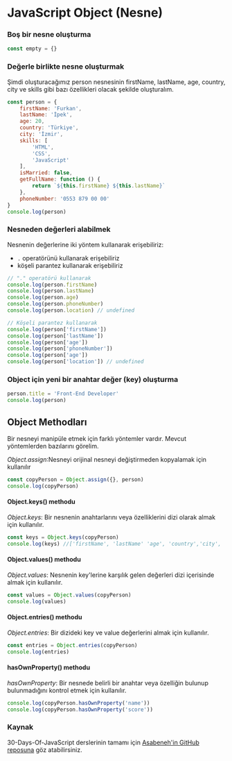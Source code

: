 # JavaScript Object (Nesne)

### Boş bir nesne oluşturma

```js
const empty = {}
```
### Değerle birlikte nesne oluşturmak

Şimdi oluşturacağımız person nesnesinin firstName, lastName, age, country, city ve skills gibi bazı özellikleri olacak şekilde oluşturalım. 

```js
const person = {
    firstName: 'Furkan',
    lastName: 'İpek',
    age: 20,
    country: 'Türkiye',
    city: 'İzmir',
    skills: [
        'HTML',
        'CSS',
        'JavaScript'
    ],
    isMarried: false,
    getFullName: function () {
        return `${this.firstName} ${this.lastName}`
    },
    phoneNumber: '0553 879 00 00'
}
console.log(person)
```

### Nesneden değerleri alabilmek

Nesnenin değerlerine iki yöntem kullanarak erişebiliriz:

- `.` operatörünü kullanarak erişebiliriz
- köşeli parantez kullanarak erişebiliriz

```js
// "." operatörü kullanarak
console.log(person.firstName)
console.log(person.lastName)
console.log(person.age)
console.log(person.phoneNumber)
console.log(person.location) // undefined

// Köşeli parantez kullanarak
console.log(person['firstName'])
console.log(person['lastName'])
console.log(person['age'])
console.log(person['phoneNumber'])
console.log(person['age'])
console.log(person['location']) // undefined
```

### Object için yeni bir anahtar değer (key) oluşturma

```js
person.title = 'Front-End Developer'
console.log(person)
```

## Object Methodları
Bir nesneyi manipüle etmek için farklı yöntemler vardır. Mevcut yöntemlerden bazılarını görelim.

_Object.assign_:Nesneyi orijinal nesneyi değiştirmeden kopyalamak için kullanılır

```js
const copyPerson = Object.assign({}, person)
console.log(copyPerson)
```

#### Object.keys() methodu

_Object.keys_: Bir nesnenin anahtarlarını veya özelliklerini dizi olarak almak için kullanılır.

```js
const keys = Object.keys(copyPerson)
console.log(keys) //['firstName', 'lastName' 'age', 'country','city', 'skills','title']
```

#### Object.values() methodu

_Object.values_: Nesnenin key'lerine karşılık gelen değerleri dizi içerisinde almak için kullanılır.

```js
const values = Object.values(copyPerson)
console.log(values)
```

#### Object.entries() methodu

_Object.entries_: Bir dizideki key ve value değerlerini almak için kullanılır.

```js
const entries = Object.entries(copyPerson)
console.log(entries)
```

#### hasOwnProperty() methodu

_hasOwnProperty_: Bir nesnede belirli bir anahtar veya özelliğin bulunup bulunmadığını kontrol etmek için kullanılır.

```js
console.log(copyPerson.hasOwnProperty('name'))
console.log(copyPerson.hasOwnProperty('score'))
```

### Kaynak
30-Days-Of-JavaScript derslerinin tamamı için [Asabeneh'in GitHub reposuna](https://github.com/Asabeneh/30-Days-Of-JavaScript) göz atabilirsiniz.